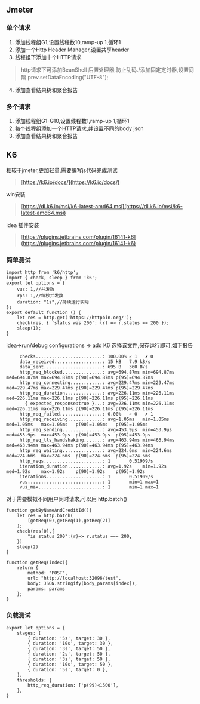 ## Jmeter

### 单个请求

1. 添加线程组G1,设置线程数10,ramp-up 1,循环1
2. 添加一个Http Header Manager,设置共享header
3. 线程组下添加十个HTTP请求

> http请求下可添加BeanShell 后置处理器,防止乱码./添加固定定时器,设置间隔
prev.setDataEncoding("UTF-8");


4. 添加查看结果树和聚合报告

### 多个请求

1. 添加线程组G1-G10,设置线程数1,ramp-up 1,循环1
2. 每个线程组添加一个HTTP请求,并设置不同的body json
3. 添加查看结果树和聚合报告

## K6

相较于jmeter,更加轻量,需要编写js代码完成测试

> [https://k6.io/docs/](https://k6.io/docs/)


win安装

> [https://dl.k6.io/msi/k6-latest-amd64.msi](https://dl.k6.io/msi/k6-latest-amd64.msi)


idea 插件安装

> [https://plugins.jetbrains.com/plugin/16141-k6](https://plugins.jetbrains.com/plugin/16141-k6)


### 简单测试

```
import http from 'k6/http';
import { check, sleep } from 'k6';
export let options = {
    vus: 1,//并发数
    rps: 1,//每秒并发数
    duration: "1s",//持续运行实际
};
export default function () {
    let res = http.get('https://httpbin.org/');
    check(res, { 'status was 200': (r) => r.status == 200 });
    sleep(1);
}
```

idea->run/debug configurations -> add K6
选择该文件,保存运行即可,如下报告

```
     checks.........................: 100.00% ✓ 1   ✗ 0
     data_received..................: 15 kB   7.9 kB/s
     data_sent......................: 695 B   360 B/s
     http_req_blocked...............: avg=694.87ms min=694.87ms med=694.87ms max=694.87ms p(90)=694.87ms p(95)=694.87ms
     http_req_connecting............: avg=229.47ms min=229.47ms med=229.47ms max=229.47ms p(90)=229.47ms p(95)=229.47ms
     http_req_duration..............: avg=226.11ms min=226.11ms med=226.11ms max=226.11ms p(90)=226.11ms p(95)=226.11ms
       { expected_response:true }...: avg=226.11ms min=226.11ms med=226.11ms max=226.11ms p(90)=226.11ms p(95)=226.11ms
     http_req_failed................: 0.00%   ✓ 0   ✗ 1
     http_req_receiving.............: avg=1.05ms   min=1.05ms   med=1.05ms   max=1.05ms   p(90)=1.05ms   p(95)=1.05ms
     http_req_sending...............: avg=453.9µs  min=453.9µs  med=453.9µs  max=453.9µs  p(90)=453.9µs  p(95)=453.9µs
     http_req_tls_handshaking.......: avg=463.94ms min=463.94ms med=463.94ms max=463.94ms p(90)=463.94ms p(95)=463.94ms
     http_req_waiting...............: avg=224.6ms  min=224.6ms  med=224.6ms  max=224.6ms  p(90)=224.6ms  p(95)=224.6ms
     http_reqs......................: 1       0.51909/s
     iteration_duration.............: avg=1.92s    min=1.92s    med=1.92s    max=1.92s    p(90)=1.92s    p(95)=1.92s
     iterations.....................: 1       0.51909/s
     vus............................: 1       min=1 max=1
     vus_max........................: 1       min=1 max=1
```

对于需要模拟不同用户同时请求,可以用 http.batch()

```
function getByNameAndCreditId(){
    let res = http.batch(
        [getReq(0),getReq(1),getReq(2)]
    );
    check(res[0],{
        "is status 200":(r)=> r.status === 200,
    })
    sleep(2)
}

function getReq(index){
    return {
        method: "POST",
        url: "http://localhost:32096/test",
        body: JSON.stringify(body_params[index]),
        params: params
    };
}
```

### 负载测试

```
export let options = {
    stages: [
        { duration: '5s', target: 30 },
        { duration: '10s', target: 30 },
        { duration: '3s', target: 50 },
        { duration: '2s', target: 50 },
        { duration: '3s', target: 50 },
        { duration: '10s', target: 50 },
        { duration: '5s', target: 0 },
    ],
    thresholds: {
        http_req_duration: ['p(99)<1500'],
    },
}
```
